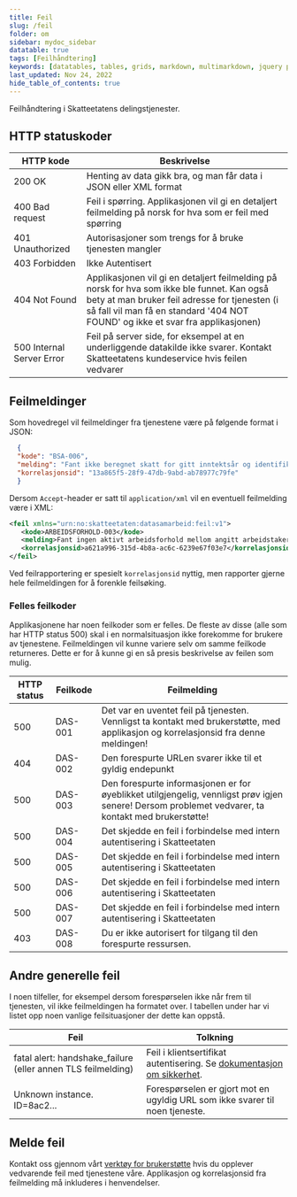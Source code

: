 ```yaml
---
title: Feil
slug: /feil
folder: om
sidebar: mydoc_sidebar
datatable: true
tags: [Feilhåndtering]
keywords: [datatables, tables, grids, markdown, multimarkdown, jquery plugins]
last_updated: Nov 24, 2022
hide_table_of_contents: true
---
```

<summary>Feilhåndtering i Skatteetatens delingstjenester.</summary>

## HTTP statuskoder

| HTTP kode | Beskrivelse |
|-------|--------|
| 200 OK | Henting av data gikk bra, og man får data i JSON eller XML format |
| 400 Bad request | Feil i spørring. Applikasjonen vil gi en detaljert feilmelding på norsk for hva som er feil med spørring |
| 401 Unauthorized | Autorisasjoner som trengs for å bruke tjenesten mangler |
| 403 Forbidden | Ikke Autentisert |
| 404 Not Found | Applikasjonen vil gi en detaljert feilmelding på norsk for hva som ikke ble funnet. Kan også bety at man bruker feil adresse for tjenesten (i så fall vil man få en standard '404 NOT FOUND' og ikke et svar fra applikasjonen) |
| 500 Internal Server Error | Feil på server side, for eksempel at en underliggende datakilde ikke svarer. Kontakt Skatteetatens kundeservice hvis feilen vedvarer |


## Feilmeldinger

Som hovedregel vil feilmeldinger fra tjenestene være på følgende format i JSON:
    
```json
  {
  "kode": "BSA-006",
  "melding": "Fant ikke beregnet skatt for gitt inntektsår og identifikator",
  "korrelasjonsid": "13a865f5-28f9-47db-9abd-ab78977c79fe"
  }
```
      
Dersom `Accept`-header er satt til `application/xml` vil en eventuell feilmelding være i XML:

```xml
<feil xmlns="urn:no:skatteetaten:datasamarbeid:feil:v1">
   <kode>ARBEIDSFORHOLD-003</kode>
   <melding>Fant ingen aktivt arbeidsforhold mellom angitt arbeidstaker og angitt arbeidsgiver</melding>
   <korrelasjonsid>a621a996-315d-4b8a-ac6c-6239e67f03e7</korrelasjonsid>
</feil>
```

Ved feilrapportering er spesielt `korrelasjonsid` nyttig, men rapporter gjerne hele feilmeldingen for å forenkle feilsøking.

### Felles feilkoder

Applikasjonene har noen feilkoder som er felles. De fleste av disse (alle som har HTTP status 500) skal i en normalsituasjon ikke forekomme for brukere av tjenestene. Feilmeldingen vil kunne variere selv om samme feilkode returneres. Dette er for å kunne gi en så presis beskrivelse av feilen som mulig.

| HTTP status | Feilkode | Feilmelding |
|-------------|----------|-------------|
| 500         | DAS-001  | Det var en uventet feil på tjenesten. Vennligst ta kontakt med brukerstøtte, med applikasjon og korrelasjonsid fra denne meldingen! |
| 404         | DAS-002  | Den forespurte URLen svarer ikke til et gyldig endepunkt |
| 500         | DAS-003  | Den forespurte informasjonen er for øyeblikket utilgjengelig, vennligst prøv igjen senere! Dersom problemet vedvarer, ta kontakt med brukerstøtte! |
| 500         | DAS-004  | Det skjedde en feil i forbindelse med intern autentisering i Skatteetaten |
| 500         | DAS-005  | Det skjedde en feil i forbindelse med intern autentisering i Skatteetaten |
| 500         | DAS-006  | Det skjedde en feil i forbindelse med intern autentisering i Skatteetaten |
| 500         | DAS-007  | Det skjedde en feil i forbindelse med intern autentisering i Skatteetaten |
| 403         | DAS-008  | Du er ikke autorisert for tilgang til den forespurte ressursen. |


## Andre generelle feil

I noen tilfeller, for eksempel dersom forespørselen ikke når frem til tjenesten, vil ikke feilmeldingen ha formatet over. I tabellen under har vi listet opp noen vanlige feilsituasjoner der dette kan oppstå.

| Feil | Tolkning |
|-------|--------|
| fatal alert: handshake_failure  (eller annen TLS feilmelding) | Feil i klientsertifikat autentisering. Se [dokumentasjon om sikkerhet](./sikkerhet.md). |
| Unknown instance. ID=8ac2... | Forespørselen er gjort mot en ugyldig URL som ikke svarer til noen tjeneste. |

## Melde feil

Kontakt oss gjennom vårt [verktøy for brukerstøtte](https://www.skatteetaten.no/deling/kontakt/) hvis du opplever vedvarende feil med tjenestene våre.
Applikasjon og korrelasjonsid fra feilmelding må inkluderes i henvendelser.
